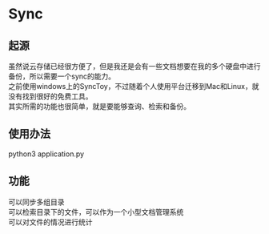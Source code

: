 # Sync
  
## 起源
虽然说云存储已经很方便了，但是我还是会有一些文档想要在我的多个硬盘中进行备份，所以需要一个sync的能力。  
之前使用windows上的SyncToy，不过随着个人使用平台迁移到Mac和Linux，就没有找到很好的免费工具。  
其实所需的功能也很简单，就是要能够查询、检索和备份。  
  
## 使用办法
python3 application.py

## 功能
可以同步多组目录  
可以检索目录下的文件，可以作为一个小型文档管理系统  
可以对文件的情况进行统计  
